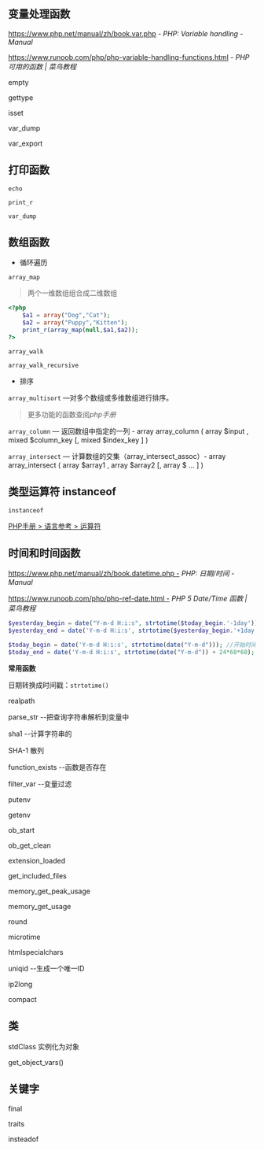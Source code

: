 ## 变量处理函数

https://www.php.net/manual/zh/book.var.php - *PHP: Variable handling - Manual*

https://www.runoob.com/php/php-variable-handling-functions.html - *PHP 可用的函数 | 菜鸟教程*

empty

gettype

isset

var_dump

var_export

## 打印函数

`echo`

`print_r`

`var_dump`

## 数组函数

- 循环遍历

`array_map`

> 两个一维数组组合成二维数组

```php
<?php
	$a1 = array("Dog","Cat");
	$a2 = array("Puppy","Kitten");
	print_r(array_map(null,$a1,$a2));
?>
```



`array_walk`

`array_walk_recursive`

- 排序

`array_multisort` —对多个数组或多维数组进行排序。

> 更多功能的函数查阅*php手册*

 `array_column` — 返回数组中指定的一列
	\- array array_column ( array $input , mixed  $column_key [, mixed  $index_key ] )

 `array_intersect` — 计算数组的交集（array_intersect_assoc）\- array array_intersect ( array $array1 , array $array2 [, array $ ... ] )

## 类型运算符 instanceof

`instanceof`

[PHP手册 > 语言参考 > 运算符](https://www.php.net/manual/zh/language.operators.type.php)



## 时间和时间函数

https://www.php.net/manual/zh/book.datetime.php - *PHP: 日期/时间 - Manual* 

https://www.runoob.com/php/php-ref-date.html - *PHP 5 Date/Time 函数 | 菜鸟教程*

```php
$yesterday_begin = date("Y-m-d H:i:s", strtotime($today_begin.'-1day')); //昨天开始时间
$yesterday_end = date('Y-m-d H:i:s', strtotime($yesterday_begin.'+1day')); //昨天结束时间

$today_begin = date('Y-m-d H:i:s', strtotime(date("Y-m-d"))); //开始时间
$today_end = date('Y-m-d H:i:s', strtotime(date("Y-m-d")) + 24*60*60); //结束时间
```



**常用函数**

日期转换成时间戳：`strtotime()`



realpath

parse_str  --把查询字符串解析到变量中

sha1  --计算字符串的

SHA-1 散列

function_exists --函数是否存在

filter_var --变量过滤

putenv

getenv

ob_start

ob_get_clean

extension_loaded

get_included_files

memory_get_peak_usage

memory_get_usage

round

microtime

htmlspecialchars

uniqid --生成一个唯一ID

ip2long

compact



## 类

stdClass 实例化为对象

get_object_vars()



## 关键字

final

traits

insteadof

